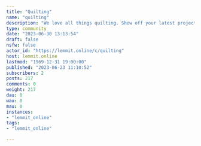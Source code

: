 ```yaml
---
title: "Quilting" 
name: "quilting"
description: "We love all things quilting. Show off your latest project or just learn how to get started. We're here to help!."
type: community
date: "2023-06-30 13:13:54"
draft: false
nsfw: false
actor_id: "https://lemmit.online/c/quilting"
host: lemmit.online
lastmod: "1969-12-31 19:00:00"
published: "2023-06-23 11:10:52"
subscribers: 2
posts: 217
comments: 0
weight: 217
dau: 0
wau: 0
mau: 0
instances:
- "lemmit_online"
tags: 
- "lemmit_online"

---
```

